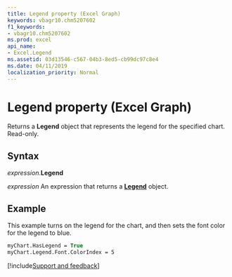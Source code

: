 ```yaml
---
title: Legend property (Excel Graph)
keywords: vbagr10.chm5207602
f1_keywords:
- vbagr10.chm5207602
ms.prod: excel
api_name:
- Excel.Legend
ms.assetid: 03d13546-c567-04b3-8ed5-cb99dc97c8e4
ms.date: 04/11/2019
localization_priority: Normal
---
```



# Legend property (Excel Graph)

Returns a **Legend** object that represents the legend for the specified chart. Read-only.

## Syntax

_expression_.**Legend**

_expression_ An expression that returns a **[Legend](Excel.Legend-graph-object.md)** object.

## Example

This example turns on the legend for the chart, and then sets the font color for the legend to blue.

```vb
myChart.HasLegend = True 
myChart.Legend.Font.ColorIndex = 5
```

[!include[Support and feedback](~/includes/feedback-boilerplate.md)]